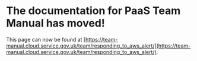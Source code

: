 
# The documentation for PaaS Team Manual has moved!
This page can now be found at [https://team-manual.cloud.service.gov.uk/team/responding_to_aws_alert/](https://team-manual.cloud.service.gov.uk/team/responding_to_aws_alert/).
